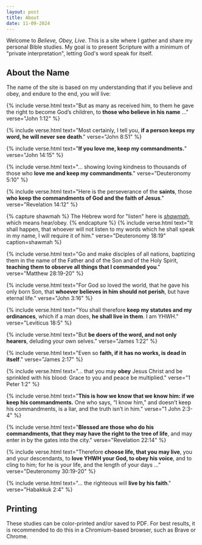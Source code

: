 ```yaml
---
layout: post
title: About
date: 11-09-2024
---
```


Welcome to *Believe, Obey, Live*. This is a site where I gather and share my
personal Bible studies. My goal is to present Scripture with a minimum of
"private interpretation", letting God's word speak for itself.

## About the Name

The name of the site is based on my understanding that if you believe and obey,
and endure to the end, you will live:

{% include verse.html
text="But as many as received him, to them he gave the right to become God’s children, to **those who believe in his name** ..."
verse="John 1:12"
%}

{% include verse.html
text="Most certainly, I tell you, **if a person keeps my word, he will never see death**."
verse="John 8:51"
%}

{% include verse.html
text="**If you love me, keep my commandments.**"
verse="John 14:15"
%}

{% include verse.html
text="... showing loving kindness to thousands of those who **love me and keep my commandments**."
verse="Deuteronomy 5:10"
%}

{% include verse.html
text="Here is the perseverance of the **saints**, those **who keep the commandments of God and the faith of Jesus**."
verse="Revelation 14:12"
%}

{% capture shawmah %}
The Hebrew word for "listen" here is <a href="https://www.blueletterbible.org/lexicon/h8085/ylt/wlc/0-1/"><i>shawmah</i></a>, which means hear/obey.
{% endcapture %}
{% include verse.html
text="It shall happen, that whoever will not listen to my words which he shall speak in my name, I will require it of him."
verse="Deuteronomy 18:19"
caption=shawmah
%}

{% include verse.html
text="Go and make disciples of all nations, baptizing them in the name of the Father and of the Son and of the Holy Spirit, **teaching them to observe all things that I commanded you**."
verse="Matthew 28:19-20"
%}

{% include verse.html
text="For God so loved the world, that he gave his only born Son, that **whoever believes in him should not perish**, but have eternal life."
verse="John 3:16"
%}

{% include verse.html
text="You shall therefore **keep my statutes and my ordinances**, which if a man does, **he shall live in them**. I am YHWH."
verse="Leviticus 18:5"
%}

{% include verse.html
text="But **be doers of the word, and not only hearers**, deluding your own selves."
verse="James 1:22"
%}

{% include verse.html
text="Even so **faith, if it has no works, is dead in itself**."
verse="James 2:17"
%}

{% include verse.html
text="... that you may **obey** Jesus Christ and be sprinkled with his blood: Grace to you and peace be multiplied."
verse="1 Peter 1:2"
%}

{% include verse.html
text="**This is how we know that we know him: if we keep his commandments.** One who says, “I know him,” and doesn’t keep his commandments, is a liar, and the truth isn’t in him."
verse="1 John 2:3-4"
%}

{% include verse.html
text="**Blessed are those who do his commandments, that they may have the right to the tree of life**, and may enter in by the gates into the city."
verse="Revelation 22:14"
%}

{% include verse.html
text="Therefore **choose life, that you may live**, you and your descendants, to **love YHWH your God, to obey his voice**, and to cling to him; for he is your life, and the length of your days ..."
verse="Deuteronomy 30:19-20"
%}

{% include verse.html
text="... the righteous will **live by his faith**."
verse="Habakkuk 2:4"
%}

## Printing

These studies can be color-printed and/or saved to PDF. For best results, it is recommended to do this in a Chromium-based browser, such as Brave or Chrome.
